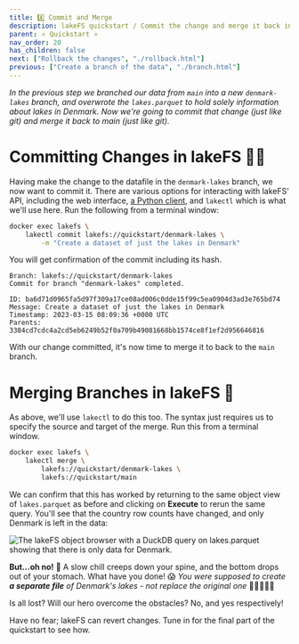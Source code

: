 ```yaml
---
title: 4️⃣ Commit and Merge
description: lakeFS quickstart / Commit the change and merge it back into the main branhch
parent: ⭐ Quickstart ⭐
nav_order: 20
has_children: false
next: ["Rollback the changes", "./rollback.html"]
previous: ["Create a branch of the data", "./branch.html"]
---
```


_In the previous step we branched our data from `main` into a new `denmark-lakes` branch, and overwrote the `lakes.parquet` to hold solely information about lakes in Denmark. Now we're going to commit that change (just like git) and merge it back to main (just like git)._

# Committing Changes in lakeFS 🤝🏻

Having make the change to the datafile in the `denmark-lakes` branch, we now want to commit it. There are various options for interacting with lakeFS' API, including the web interface, [a Python client](https://pydocs.lakefs.io/), and `lakectl` which is what we'll use here. Run the following from a terminal window:

```bash
docker exec lakefs \
    lakectl commit lakefs://quickstart/denmark-lakes \
	    -m "Create a dataset of just the lakes in Denmark"
```

You will get confirmation of the commit including its hash.
```
Branch: lakefs://quickstart/denmark-lakes
Commit for branch "denmark-lakes" completed.

ID: ba6d71d0965fa5d97f309a17ce08ad006c0dde15f99c5ea0904d3ad3e765bd74
Message: Create a dataset of just the lakes in Denmark
Timestamp: 2023-03-15 08:09:36 +0000 UTC
Parents: 3384cd7cdc4a2cd5eb6249b52f0a709b49081668bb1574ce8f1ef2d956646816
```

With our change committed, it's now time to merge it to back to the `main` branch. 

# Merging Branches in lakeFS 🔀

As above, we'll use `lakectl` to do this too. The syntax just requires us to specify the source and target of the merge. Run this from a terminal window.

```bash
docker exec lakefs \
    lakectl merge \
	    lakefs://quickstart/denmark-lakes \
		lakefs://quickstart/main
```

We can confirm that this has worked by returning to the same object view of `lakes.parquet` as before and clicking on **Execute** to rerun the same query. You'll see that the country row counts have changed, and only Denmark is left in the data: 

<img src="/assets/img/quickstart/duckdb-main-03.png" alt="The lakeFS object browser with a DuckDB query on lakes.parquet showing that there is only data for Denmark." class="quickstart"/>

**But…oh no!** 😬 A slow chill creeps down your spine, and the bottom drops out of your stomach. What have you done! 😱 *You were supposed to create **a separate file** of Denmark's lakes - not replace the original one* 🤦🏻🤦🏻‍♀️ 

Is all lost? Will our hero overcome the obstacles? No, and yes respectively!

Have no fear; lakeFS can revert changes. Tune in for the final part of the quickstart to see how. 